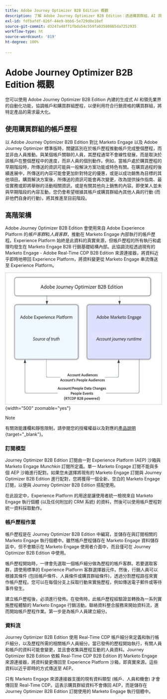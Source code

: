 ```yaml
---
title: Adobe Journey Optimizer B2B Edition 概觀
description: 了解 Adobe Journey Optimizer B2B Edition：透過購買群組、AI 洞察及 Experience Platform 整合來協調帳戶歷程，以進行 B2B 行銷。
exl-id: fdfbafdf-826f-44e9-bbb6-5e729d0e18ef
source-git-commit: d3247a48ff1fbda54c559fa03580865da7252935
workflow-type: ht
source-wordcount: '819'
ht-degree: 100%

---
```


# Adobe Journey Optimizer B2B Edition 概觀

您可以使用 Adobe Journey Optimizer B2B Edition 內建的生成式 AI 和領先業界的自動化功能，協調帳戶和購買群組歷程，以便利用符合行銷資格的購買群組，將特定產品的需求最大化。

## 使用購買群組的帳戶歷程

以 Adobe Journey Optimizer B2B Edition 對比 Marketo Engage 以及 Adobe Journey Optimizer 標準版時，關鍵區別在於帳戶歷程推動帳戶完成整個歷程，而並非由人員推動。與某個帳戶關聯的人員，其歷程通常不會線性發展，而是取決於該帳戶在整個歷程中的進度，而非人員的個別動作。例如，當帳戶處於購買歷程的早期階段時，所傳送的資訊可能與一般解決方案功能或特色有關。在購買過程的後續進展中，所傳送的內容可能會更加針對特定的優惠，或是以成功銷售為目標的其他項目。購買解決方案後，所傳送的資訊可能會再次變更，改為提供操作指南、最佳實務或即將舉辦的活動相關資訊，或是有關其他向上銷售的內容。即使某人並未與早期階段的內容互動，您仍會希望根據其帳戶或購買群組內其他人員的行動 (而非他們自身的行動)，將其推進至目前階段。

## 高階架構

Adobe Journey Optimizer B2B Edition 會使用來自 Adobe Experience Platform 的&#x200B;_帳戶客群_&#x200B;和&#x200B;_人員客群_，推動在 Marketo Engage 內部執行的帳戶歷程。Experience Platform 始終是此資料的真實來源，但帳戶歷程的所有執行和處理均發生在 Marketo Engage B2B 行銷基礎結構內部。此協調流程透過現有的 Marketo Engage - Adobe Real-Time CDP B2B Edition 來源連接器，將資料近乎即時地帶回 Experience Platform，將資料變更從 Marketo Engage 串流傳送至 Experience Platform。

![高階資料架構](./assets/high-level-data-architecture.png){width="500" zoomable="yes"}

>[!NOTE]
>
>有關效能護欄和靜態限制，請參閱您的授權權益以及對應的[產品說明](https://helpx.adobe.com/tw/legal/product-descriptions/adobe-journey-optimizer-b2b.html){target="_blank"}。

### 訂閱模型

Journey Optimizer B2B Edition 訂閱由一對 Experience Platform (AEP) 沙箱與 Marketo Engage _Munchkin_ 訂閱所定義。單一 Marketo Engage 訂閱不能與多個 AEP 沙箱進行配對。如果您未選擇將現有的 Marketo Engage 訂閱與 Journey Optimizer B2B Edition 進行配對，您將獲得一個全新、空白的 Marketo Engage 訂閱，以便與 Journey Optimizer B2B Edition 搭配使用。

在此設定中，Experience Platform 的用途是讓使用者統一檢視來自 Marketo Engage 執行個體 (以及任何附加的 CRM 系統) 的資料，然後可以使用帳戶歷程對統一資料採取動作。

### 帳戶歷程作業

帳戶歷程是在 Journey Optimizer B2B Edition 中編寫，並儲存在與訂閱相關的 Marketo Engage 執行個體中。雖然帳戶歷程儲存在 Marketo Engage 資料儲存區中，但不會顯示在 Marketo Engage 使用者介面中，而且僅可在 Journey Optimizer B2B Edition 中使用。

帳戶歷程開始時，一律會先選取一個帳戶細分做為歷程的帳戶客群。若要選取客群，請使用標準的 Experience Platform 客群選擇器元件。然後，行銷人員可以根據其條件 (包括帳戶條件、人員條件或購買群組條件)，透過分割歷程路徑來實作帳戶歷程。您可以在每個分支上採取行動來實施歷程，例如傳送電子郵件或等待事件發生。

建立帳戶歷程後，必須進行發佈。在發佈時，此帳戶歷程經驗證並轉換為一系列實施歷程體驗的 Marketo Engage 行銷活動。聯絡資料整合服務來開始資料流，進而開始帳戶歷程作業。第一步是為帳戶人員建立細分。

### 資料流

Journey Optimizer B2B Edition 使用 Real-Time CDP 帳戶細分來定義和執行帳戶細分，以及歷程所需的相關帳戶人員細分。當已發佈的歷程開始執行，有關人員和帳戶的資料可能會變更，並且會收集與歷程互動的人員資料。Journey Optimizer B2B Edition 依賴 Real-Time CDP B2B Edition 的 Marketo Engage 來源連接器，將資料變更傳回至 Experience Platform 沙箱，即真實來源。這些資料以近乎即時的方式傳送至 AEP。

只有 Marketo Engage 來源連接器支援的現有資料類型 (帳戶、人員和機會) 才會傳回至 Real-Time CDP。這表示購買群組資料不會傳回 AEP，而是儲存在 Journey Optimizer B2B Edition 訂閱使用的 Marketo Engage 執行個體中。
